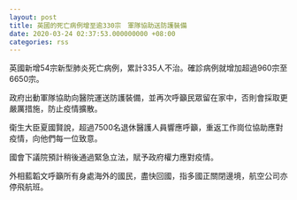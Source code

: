 ```yaml
---
layout: post
title: 英國的死亡病例增至逾330宗　軍隊協助送防護裝備
date: 2020-03-24 02:37:53.000000000 +08:00
categories: rss
---
```


英國新增54宗新型肺炎死亡病例，累計335人不治。確診病例就增加超過960宗至6650宗。

政府出動軍隊協助向醫院運送防護裝備，並再次呼籲民眾留在家中，否則會採取更嚴厲措施，防止疫情擴散。

衛生大臣夏國賢說，超過7500名退休醫護人員響應呼籲，重返工作崗位協助應對疫情，向他們每一位致意。

國會下議院預計稍後通過緊急立法，賦予政府權力應對疫情。

外相藍韜文呼籲所有身處海外的國民，盡快回國，指多國正關閉邊境，航空公司亦停飛航班。
